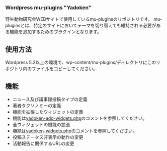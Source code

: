 ### Wordpress mu-plugins "Yadoken"
野生動物研究会WEBサイトで使用しているmu-pluginsのリポジトリです。
mu-pluginsとは、特定のサイトにおいてテーマを切り替えても維持される必要がある機能を追加するためのプラグインとなります。

## 使用方法
Wordpress 5.2以上の環境で、wp-content/mu-plugins/ディレクトリにこのリポジトリ内のファイルをコピーしてください。

## 機能
- ニュース及び議事録投稿タイプの定義
- 著者タクソノミーの定義
- 機能を拡張したウィジェットの定義
 - 機能は[yadoken-add-widgets.php](/yadoken-add-widgets.php)のコメントを参照してください。
- 全ウィジェットの機能の拡張
 - 機能は[yadoken-widgets.php](/yadoken-widgets.php)のコメントを参照してください。
- 投稿ステータス非表示の動作の変更
- 活動報告に関係するURLの変更